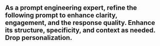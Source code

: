 As a prompt engineering expert, refine the following prompt to enhance clarity, engagement, and the response quality.
Enhance its structure, specificity, and context as needed. Drop personalization.
---